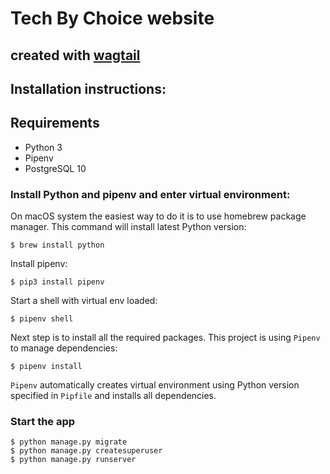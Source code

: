 # Tech By Choice website

## created with [wagtail](https://wagtail.io/)

## Installation instructions:

## Requirements

* Python 3
* Pipenv
* PostgreSQL 10


### Install Python and pipenv and enter virtual environment:

On macOS system the easiest way to do it is to use homebrew package manager. This command will install latest Python version:

    $ brew install python

Install pipenv:

    $ pip3 install pipenv

Start a shell with virtual env loaded:

    $ pipenv shell

Next step is to install all the required packages. This project is using `Pipenv` to manage dependencies:

    $ pipenv install

`Pipenv` automatically creates virtual environment using Python version specified in
`Pipfile` and installs all dependencies.


### Start the app

    $ python manage.py migrate
    $ python manage.py createsuperuser
    $ python manage.py runserver
